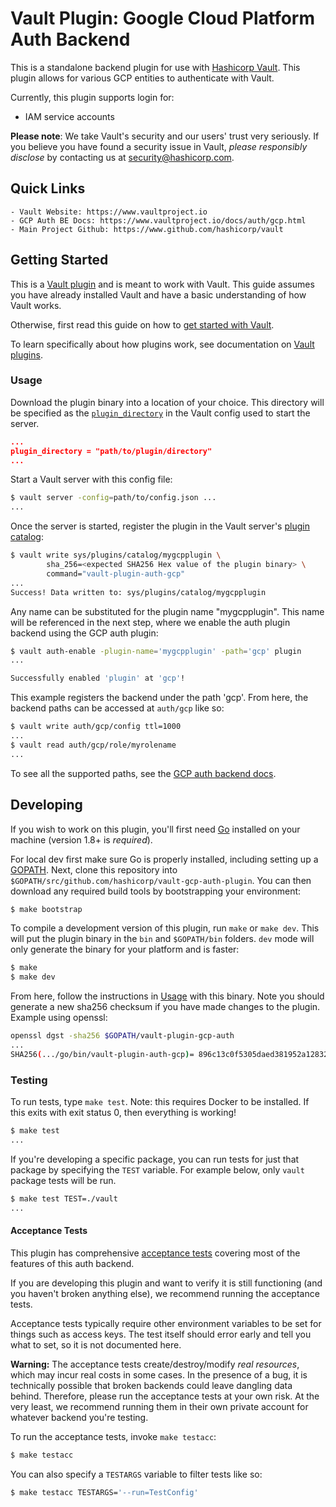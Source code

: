 # Vault Plugin: Google Cloud Platform Auth Backend

This is a standalone backend plugin for use with [Hashicorp Vault](https://www.github.com/hashicorp/vault).
This plugin allows for various GCP entities to authenticate with Vault.

Currently, this plugin supports login for:
- IAM service accounts

**Please note**: We take Vault's security and our users' trust very seriously. If you believe you have found a security issue in Vault, _please responsibly disclose_ by contacting us at [security@hashicorp.com](mailto:security@hashicorp.com).

## Quick Links
    - Vault Website: https://www.vaultproject.io
    - GCP Auth BE Docs: https://www.vaultproject.io/docs/auth/gcp.html
    - Main Project Github: https://www.github.com/hashicorp/vault


## Getting Started

This is a [Vault plugin](https://www.vaultproject.io/docs/internals/plugins.html)
and is meant to work with Vault. This guide assumes you have already installed Vault
and have a basic understanding of how Vault works.

Otherwise, first read this guide on how to [get started with Vault](https://www.vaultproject.io/intro/getting-started/install.html).

To learn specifically about how plugins work, see documentation on [Vault plugins](https://www.vaultproject.io/docs/internals/plugins.html).

### Usage

Download the plugin binary into a location of your choice. This directory
will be specified as the [`plugin_directory`](https://www.vaultproject.io/docs/configuration/index.html#plugin_directory)
in the Vault config used to start the server.

```json
...
plugin_directory = "path/to/plugin/directory"
...
```

Start a Vault server with this config file:
```sh
$ vault server -config=path/to/config.json ...
...
```

Once the server is started, register the plugin in the Vault server's [plugin catalog](https://www.vaultproject.io/docs/internals/plugins.html#plugin-catalog):

```sh
$ vault write sys/plugins/catalog/mygcpplugin \
        sha_256=<expected SHA256 Hex value of the plugin binary> \
        command="vault-plugin-auth-gcp"
...
Success! Data written to: sys/plugins/catalog/mygcpplugin
```

Any name can be substituted for the plugin name "mygcpplugin". This
name will be referenced in the next step, where we enable the auth
plugin backend using the GCP auth plugin:

```sh
$ vault auth-enable -plugin-name='mygcpplugin' -path='gcp' plugin
...

Successfully enabled 'plugin' at 'gcp'!
```

This example registers the backend under the path 'gcp'.
From here, the backend paths can be accessed at `auth/gcp` like so:

```sh
$ vault write auth/gcp/config ttl=1000
...
$ vault read auth/gcp/role/myrolename
...
```

To see all the supported paths, see the [GCP auth backend docs](https://www.vaultproject.io/docs/auth/gcp.html).

## Developing

If you wish to work on this plugin, you'll first need
[Go](https://www.golang.org) installed on your machine
(version 1.8+ is *required*).

For local dev first make sure Go is properly installed, including
setting up a [GOPATH](https://golang.org/doc/code.html#GOPATH).
Next, clone this repository into
`$GOPATH/src/github.com/hashicorp/vault-gcp-auth-plugin`.
You can then download any required build tools by bootstrapping your
environment:

```sh
$ make bootstrap
```

To compile a development version of this plugin, run `make` or `make dev`.
This will put the plugin binary in the `bin` and `$GOPATH/bin` folders. `dev`
mode will only generate the binary for your platform and is faster:

```sh
$ make
$ make dev
```

From here, follow the instructions in [Usage](#usage) with this binary. Note you
should generate a new sha256 checksum if you have made changes to the
plugin. Example using openssl:

```sh
openssl dgst -sha256 $GOPATH/vault-plugin-gcp-auth
...
SHA256(.../go/bin/vault-plugin-auth-gcp)= 896c13c0f5305daed381952a128322e02bc28a57d0c862a78cbc2ea66e8c6fa1
```

### Testing

To run tests, type `make test`. Note: this requires Docker to be installed. If
this exits with exit status 0, then everything is working!

```sh
$ make test
...
```

If you're developing a specific package, you can run tests for just that
package by specifying the `TEST` variable. For example below, only
`vault` package tests will be run.

```sh
$ make test TEST=./vault
...
```

#### Acceptance Tests

This plugin has comprehensive [acceptance tests](https://en.wikipedia.org/wiki/Acceptance_testing)
covering most of the features of this auth backend.

If you are developing this plugin and want to verify it is still
functioning (and you haven't broken anything else), we recommend
running the acceptance tests.

Acceptance tests typically require other environment variables to be set for
things such as access keys. The test itself should error early and tell
you what to set, so it is not documented here.

**Warning:** The acceptance tests create/destroy/modify *real resources*,
which may incur real costs in some cases. In the presence of a bug,
it is technically possible that broken backends could leave dangling
data behind. Therefore, please run the acceptance tests at your own risk.
At the very least, we recommend running them in their own private
account for whatever backend you're testing.

To run the acceptance tests, invoke `make testacc`:

```sh
$ make testacc
```

You can also specify a `TESTARGS` variable to filter tests like so:

```sh
$ make testacc TESTARGS='--run=TestConfig'
```
